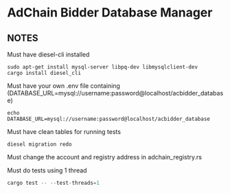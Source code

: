 # AdChain Bidder Database Manager

## NOTES

Must have diesel-cli installed

```shell
sudo apt-get install mysql-server libpq-dev libmysqlclient-dev
cargo install diesel_cli
```

Must have your own .env file containing (DATABASE_URL=mysql://username:password@localhost/acbidder_database)

```shell
echo DATABASE_URL=mysql://username:password@localhost/acbidder_database
```

Must have clean tables for running tests

```shell
diesel migration redo
```

Must change the account and registry address in adchain_registry.rs

Must do tests using 1 thread

```rust
cargo test -- --test-threads=1
```